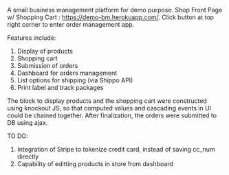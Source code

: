 A small business management platform for demo purpose. 
Shop Front Page w/ Shopping Cart : https://demo-bm.herokuapp.com/.
Click button at top right corner to enter order management app.

Features include:

1. Display of products
2. Shopping cart
3. Submission of orders
4. Dashboard for orders management
5. List options for shipping (via Shippo API)
6. Print label and track packages

The block to display products and the shopping cart were constructed using knockout JS, so that computed values and cascading events in UI could be chained together. After finalization, the orders were submitted to DB using ajax.

TO DO:

1. Integration of Stripe to tokenize credit card, instead of saving cc_num directly
3. Capability of editting products in store from dashboard
